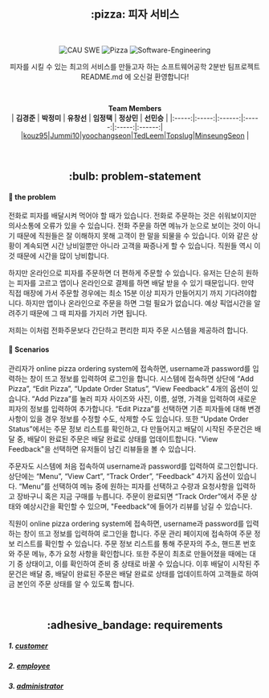  <h2 align="center"> :pizza: 피자 서비스  </h2>     
 </br>
<div align="center">

![CAU SWE](https://img.shields.io/badge/CAU--blue) ![Pizza](https://img.shields.io/badge/Pizza--red) ![Software-Engineering](https://img.shields.io/badge/SoftwareEngineering--yellow) 

   피자를 시킬 수 있는 최고의 서비스를 만들고자 하는 소프트웨어공학 2분반 팀프로젝트 README.md 에 오신걸 환영합니다! 
   
  <br>
  
 **Team Members**  
| **김경준** | **박정미** |  **유창선** | **임정택** | **정상민** |  **선민승** |
|:-----:|:-----:|:------:|:-----:|:-----:|:------:|
 |[kouz95](https://github.com/kouz95)|[Jummi10](https://github.com/Jummi10)|[yoochangseon](yoochangseon/https://github.com/yoochangseon)|[TedLeem](https://github.com/TedLeem)|[Topslug](https://github.com/Topslug)|[MinseungSeon](https://github.com/minseungseon) |
</div>  


</br>

 <h2 align="center">  :bulb: problem-statement  </h2>   


#### :mag_right: the problem
전화로 피자를 배달시켜 먹어야 할 때가 있습니다. 전화로 주문하는 것은 쉬워보이지만 의사소통에 오류가 있을 수 있습니다. 전화 주문을 하면 메뉴가 눈으로 보이는 것이 아니기 때문에 직원들은 잘 이해하지 못해 고객이 한 말을 되물을 수 있습니다. 이와 같은 상황이 계속되면 시간 낭비일뿐만 아니라 고객을 짜증나게 할 수 있습니다. 직원들 역시 이것 때문에 시간을 많이 낭비합니다. 

하지만 온라인으로 피자를 주문하면 더 편하게 주문할 수 있습니다. 유저는 단순히 원하는 피자를 고르고 앱이나 온라인으로 결제를 하면 배달 받을 수 있기 때문입니다. 만약 직접 매장에 가서 주문할 경우에는 최소 15분 이상 피자가 만들어지기 까지 기다려야합니다. 하지만 앱이나 온라인으로 주문을 하면 그럴 필요가 없습니다. 예상 픽업시간을 알려주기 때문에 그 때 피자를 가지러 가면 됩니다.

저희는 이처럼 전화주문보다 간단하고 편리한 피자 주문 시스템을 제공하려 합니다.


#### :email: Scenarios

관리자가 online pizza ordering system에 접속하면, username과 password를 입력하는 창이 뜨고 정보를 입력하여 로그인을 합니다. 시스템에 접속하면 상단에 “Add Pizza”, “Edit Pizza”, “Update Order Status”, “View Feedback” 4개의 옵션이 있습니다. “Add Pizza”를 눌러 피자 사이즈와 사진, 이름, 설명, 가격을 입력하여 새로운 피자의 정보를 입력하여 추가합니다. “Edit Pizza”를 선택하면 기존 피자들에 대해 변경사항이 있을 경우 정보를 수정할 수도, 삭제할 수도 있습니다. 또한 “Update Order Status”에서는 주문 정보 리스트를 확인하고, 다 만들어지고 배달이 시작된 주문건은 배달 중, 배달이 완료된 주문은 배달 완료로 상태를 업데이트합니다. "View Feedback"을 선택하면 유저들이 남긴 리뷰들을 볼 수 있습니다.

주문자도 시스템에 처음 접속하여 username과 password를 입력하여 로그인합니다. 상단에는 “Menu”, “View Cart”, “Track Order”, “Feedback” 4가지 옵션이 있습니다. “Menu”를 선택하여 메뉴 중에 원하는 피자를 선택하고 수량과 요청사항을 입력하고 장바구니 혹은 지금 구매를 누릅니다. 주문이 완료되면 “Track Order”에서 주문 상태와 예상시간을 확인할 수 있으며, "Feedback"에 들어가 리뷰를 남길 수 있습니다.

직원이 online pizza ordering system에 접속하면, username과 password를 입력하는 창이 뜨고 정보를 입력하여 로그인을 합니다. 주문 관리 페이지에 접속하여 주문 정보 리스트를 확인할 수 있습니다. 주문 정보 리스트를 통해 주문자의 주소, 핸드폰 번호와 주문 메뉴, 추가 요청 사항을 확인합니다. 또한 주문이 최초로 만들어졌을 때에는 대기 중 상태이고, 이를 확인하여 준비 중 상태로 바꿀 수 있습니다. 이후 배달이 시작된 주문건은 배달 중, 배달이 완료된 주문은 배달 완료로 상태를 업데이트하여 고객들로 하여금 본인의 주문 상태를 알 수 있도록 합니다.


</br>

 <h2 align="center">  :adhesive_bandage: requirements  </h2>   
 
  ##### 1. [customer](Customer.md)
  ##### 2. [employee](Employee.md)
  ##### 3. [administrator](Administrator.md)


